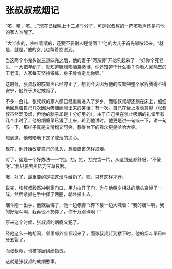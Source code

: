 # 张叔叔戒烟记

“咳，咳，咳……”现在已经晚上十二点时分了，可是张叔叔的一阵咳嗽声还是将他的家人吵醒了。

“大半夜的，吵吵嚷嚷的，还要不要别人睡觉啊？”他的大儿子首先嘟哝起来。“就是，就是。”他的女儿也帮着腔说到。

当这两个小鬼头说三道四完之后，他的妻子“河东狮”开始吼起来了：“好你个死老头，一大把年纪了，就知道吸烟喝酒兼赌博，你还知道干什么事？你看人家隔壁的王老汉，人家每天坚持锻炼，身子骨肯定比你强。”

这时候，张叔叔的咳嗽声已经停止了，想到今天因为他的咳嗽把整个家折腾得不得安宁，他终于决定戒烟了。

不多一会儿，张叔叔的家人都已经重新进入了梦乡，而张叔叔却还躺在床上，细细地回想着自己几次因为吸烟而闹出来的笑话：有一次，自己在台上发表意见（张叔叔虽然爱吸烟，但他的脑子却是十分好用的），由于自己坐在禁止吸烟的礼堂里有几个小时了，他的烟瘾早已涌了上来，轮到他讲时，他更是讲一句咳一下，讲一句咳一下，那样子真是又滑稽又可笑，惹得台下的观众更是哈哈大笑。

想到这，他暗暗地下定了戒烟的决心。

现在，他开始改变自己的念头，想着应该怎样戒烟。

对了，这是一个好办法——“抽，抽，抽，抽完含一片，从这到这都舒服，‘不傻呀’。”我只要去买亿力甘草良咽。

哦，对了，最重要的是把这烟斗给扔了。嗯，只有这样才行。

说完，张叔叔毅然冲到家门口，用力拉开了门，为与他朝夕相处的烟头哀悼了一阵，然后紧抓在手中挥了两圈，朝外掷出去。

烟斗刚一出手，他就后悔了，他一边赤脚飞奔下楼一边大喊着：“我的烟斗啊，我的好烟斗啊，我再也不扔你了，你千万别碎啊！”

原来这个时候，张叔叔的烟瘾又犯了。

经他这么一瞎胡闹，邻里邻外全都起来了，而张叔叔赶到楼下时，他的烟斗早已四分五裂了。

而张叔叔，也被邻居纷纷指责。

这就是张叔叔的戒烟憨事。
